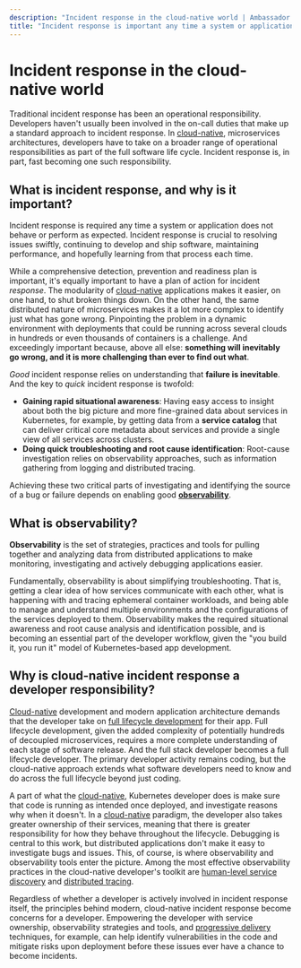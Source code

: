 ```yaml
---
description: "Incident response in the cloud-native world | Ambassador Cloud"
title: "Incident response is important any time a system or application does not behave or perform as expected."
---
```

# Incident response in the cloud-native world

Traditional incident response has been an operational responsibility. Developers haven't usually been involved in the on-call duties that make up a standard approach to incident response. In [cloud-native](/products/ambassador-cloud/), microservices architectures, developers have to take on a broader range of operational responsibilities as part of the full software life cycle. Incident response is, in part, fast becoming one such responsibility.

## What is incident response, and why is it important?

Incident response is required any time a system or application does not behave or perform as expected. Incident response is crucial to resolving issues swiftly, continuing to develop and ship software, maintaining performance, and hopefully learning from that process each time.

While a comprehensive detection, prevention and readiness plan is important, it's equally important to have a plan of action for incident _response_. The modularity of [cloud-native](/learn/kubernetes-glossary/cloud-native/) applications makes it easier, on one hand, to shut broken things down. On the other hand, the same distributed nature of microservices makes it a lot more complex to identify just what has gone wrong. Pinpointing the problem in a dynamic environment with deployments that could be running across several clouds in hundreds or even thousands of containers is a challenge. And exceedingly important because, above all else: **something will inevitably go wrong, and it is more challenging than ever to find out what**. 

_Good_ incident response relies on understanding that **failure is inevitable**. And the key to _quick_ incident response is twofold:

*   **Gaining rapid situational awareness**: Having easy access to insight about both the big picture and more fine-grained data about services in Kubernetes, for example, by getting data from a **service catalog** that can deliver critical core metadata about services and provide a single view of all services across clusters. 
*   **Doing quick troubleshooting and root cause identification**: Root-cause investigation relies on observability approaches, such as information gathering from logging and distributed tracing.

Achieving these two critical parts of investigating and identifying the source of a bug or failure depends on enabling good **[observability](/learn/kubernetes-glossary/observability/)**.

## What is observability?

**Observability** is the set of strategies, practices and tools for pulling together and analyzing data from distributed applications to make monitoring, investigating and actively debugging applications easier. 

Fundamentally, observability is about simplifying troubleshooting. That is, getting a clear idea of how services communicate with each other, what is happening with and tracing ephemeral container workloads, and being able to manage and understand multiple environments and the configurations of the services deployed to them. Observability makes the required situational awareness and root cause analysis and identification possible, and is becoming an essential part of the developer workflow, given the "you build it, you run it" model of Kubernetes-based app development.

## Why is cloud-native incident response a developer responsibility?

[Cloud-native](/resources/enabling-full-cycle-development-kubernetes/) development and modern application architecture demands that the developer take on [full lifecycle development](../../../../../kubernetes/latest/concepts/devloop/) for their app. Full lifecycle development, given the added complexity of potentially hundreds of decoupled microservices, requires a more complete understanding of each stage of software release. And the full stack developer becomes a full lifecycle developer. The primary developer activity remains coding, but the cloud-native approach extends what software developers need to know and do across the full lifecycle beyond just coding. 

A part of what the [cloud-native](/resources/cloud-native-workflow-gitops-and-kubernetes/), Kubernetes developer does is make sure that code is running as intended once deployed, and investigate reasons why when it doesn't. In a [cloud-native](/resources/why-cloud-native/) paradigm, the developer also takes greater ownership of their services, meaning that there is greater responsibility for how they behave throughout the lifecycle. Debugging is central to this work, but distributed applications don't make it easy to investigate bugs and issues. This, of course, is where observability and observability tools enter the picture. Among the most effective observability practices in the cloud-native developer's toolkit are [human-level service discovery](../../reference/annotations/) and [distributed tracing](../../../../../telepresence/latest/concepts/context-prop/#what-is-distributed-tracing). 

Regardless of whether a developer is actively involved in incident response itself, the principles behind modern, cloud-native incident response become concerns for a developer. Empowering the developer with service ownership, observability strategies and tools, and [progressive delivery](/docs/argo/latest/concepts/cicd/) techniques, for example, can help identify vulnerabilities in the code and mitigate risks upon deployment before these issues ever have a chance to become incidents.  
